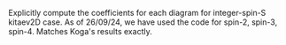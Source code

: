 Explicitly compute the coefficients for each diagram for integer-spin-S kitaev2D case.
As of 26/09/24, we have used the code for spin-2, spin-3, spin-4.
Matches Koga's results exactly.

